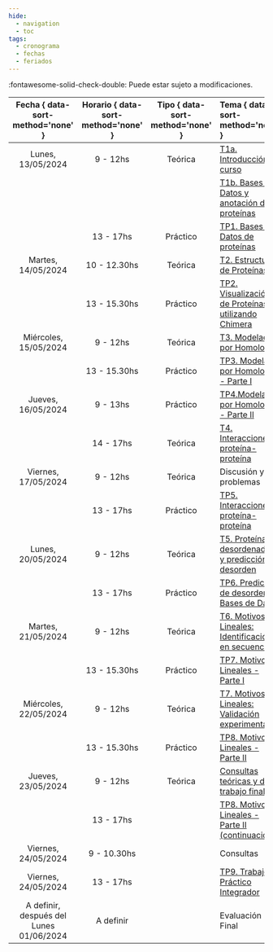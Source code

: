```yaml
---
hide: 
  - navigation
  - toc
tags:
  - cronograma
  - fechas
  - feriados
---
```

<!--
[T1a. Introducción al curso](/estructural/teoricas/teorica1a/)
-->
:fontawesome-solid-check-double: Puede estar sujeto a modificaciones.

|**Fecha** { data-sort-method='none' }  |   **Horario**   { data-sort-method='none' } |  **Tipo**   { data-sort-method='none' } |   **Tema**  { data-sort-method='none' }  |   **Docente** { data-sort-method='none' } |
|:-------:|:-----------:|:-----------:|:-----------|:-----------|
| Lunes, 13/05/2024	    | 9 - 12hs      | Teórica       | [T1a. Introducción al curso](/estructural/teoricas/teorica1a/)                                                        | L. Chemes |
|                       |               |               | [T1b. Bases de Datos y anotación de proteínas](/estructural/teoricas/teorica1b/)                                     | L. Chemes |
|                       | 13 - 17hs     | Práctico      | [TP1. Bases de Datos de proteínas](/estructural/practicos/db_uniprot/)                                                  | J. Glavina |
| Martes, 14/05/2024    | 10 - 12.30hs  | Teórica       | [T2. Estructura de Proteínas](/estructural/teoricas/teorica2/)                                                       | L. Chemes |
|                       | 13 - 15.30hs  | Práctico      | [TP2. Visualización de Proteínas utilizando Chimera](/estructural/practicos/chimera/)                                | J. Glavina |
| Miércoles, 15/05/2024	|  9 - 12hs	    | Teórica       | [T3. Modelado por Homología](/estructural/teoricas/teorica3/)                                                        | L. Chemes |
|                       | 13 - 15.30hs	| Práctico      | [TP3. Modelado por Homología - Parte I](/estructural/practicos/Modelado_Por_Homologia/)                                             | J. Glavina |
| Jueves, 16/05/2024    | 9 - 13hs	    | Práctico      | [TP4.Modelado por Homología - Parte II](/estructural/practicos/modelado_alphafold/)                                            | J. Glavina |
|                       | 14 - 17hs     | Teórica       | [T4. Interacciones proteína-proteína](/estructural/teoricas/teorica4/)                  | L.Chemes |
| Viernes, 17/05/2024	  | 9 - 12hs      | Teórica       | Discusión y problemas                               | J. Glavina |
|                       | 13 - 17hs	    | Práctico      | [TP5. Interacciones proteína-proteína](/estructural/practicos/ppi/)                   | J. Glavina |
| Lunes, 20/05/2024	    | 9 - 12hs	    | Teórica       | [T5. Proteínas desordenadas y predicción de desorden](/estructural/teoricas/teorica5/)    | L. Chemes |
|                       | 13 - 17hs     | Práctico      | [TP6. Predicción de desorden y Bases de Datos](/estructural/practicos/Regiones-flexibles/)          | J. Glavina |
| Martes, 21/05/2024	| 9 - 12hs      | Teórica       | [T6. Motivos Lineales: Identificación en secuencia](/estructural/teoricas/teorica6/)      | L. Chemes |
|                       | 13 - 15.30hs	| Práctico      | [TP7. Motivos Lineales - Parte I](/estructural/practicos/motivosRegEx/)                        | J. Glavina |
| Miércoles, 22/05/2024	| 9 - 12hs	    | Teórica       | [T7. Motivos Lineales: Validación experimental](/estructural/teoricas/teorica7/)          | L. Chemes/T.Gibson |
|                       | 13 - 15.30hs	| Práctico      | [TP8. Motivos Lineales - Parte II](/estructural/practicos/Motivos_Lineales/)                       | J. Glavina |
| Jueves, 23/05/2024	| 9 - 12hs	    | Teórica       | [Consultas teóricas y del trabajo final](/estructural/teoricas/teorica8/)                 | L. Chemes |
|                       | 13 - 17hs	    |               | [TP8. Motivos Lineales - Parte II (continuación)](/estructural/practicos/Motivos_Lineales/)        | J. Glavina   |
| Viernes, 24/05/2024	| 9 - 10.30hs	    |               | Consultas  | L. Chemes  |
| Viernes, 24/05/2024	| 13 - 17hs	    |               | [TP9. Trabajo Práctico Integrador](/estructural/practicos/integrador/)  | J. Glavina  |
| A definir, después del Lunes 01/06/2024| A definir	    |               | Evaluación Final    |   |